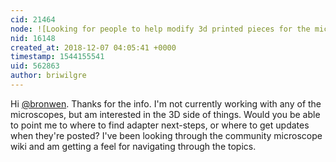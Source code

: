 ```yaml
---
cid: 21464
node: ![Looking for people to help modify 3d printed pieces for the microscope.](../notes/stevie/04-12-2018/looking-for-people-to-help-modify-3d-printed-pieces-for-the-microscope)
nid: 16148
created_at: 2018-12-07 04:05:41 +0000
timestamp: 1544155541
uid: 562863
author: briwilgre
---
```


Hi [@bronwen](/profile/bronwen). Thanks for the info. I'm not currently working with any of the microscopes, but am interested in the 3D side of things. Would you be able to point me to where to find adapter next-steps, or where to get updates when they're posted? I've been looking through the community microscope wiki and am getting a feel for navigating through the topics.